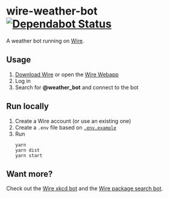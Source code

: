 # wire-weather-bot [![Dependabot Status](https://api.dependabot.com/badges/status?host=github&repo=ffflorian/wire-bots)](https://dependabot.com)

A weather bot running on [Wire](https://wire.com).

## Usage
1. [Download Wire](https://wire.com/download) or open the [Wire Webapp](https://app.wire.com)
2. Log in
3. Search for **@weather_bot** and connect to the bot

## Run locally
1. Create a Wire account (or use an existing one)
2. Create a `.env` file based on [`.env.example`](./.env.example)
3. Run
    ```
    yarn
    yarn dist
    yarn start
    ```

## Want more?
Check out the [Wire xkcd bot](../wire-xkcd-bot) and the [Wire package search bot](../wire-packages-bot).
